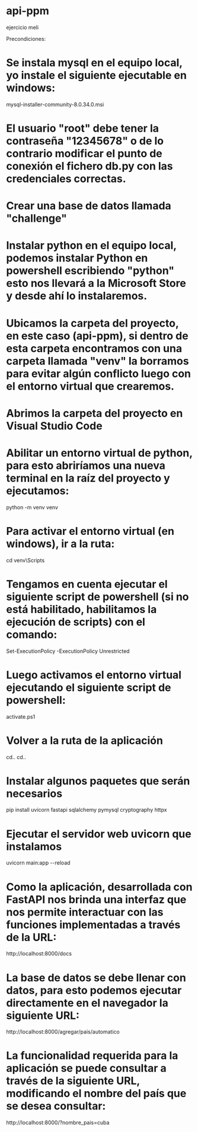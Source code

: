 # api-ppm
 ejercicio meli

Precondiciones:
# Se instala mysql en el equipo local, yo instale el siguiente ejecutable en windows:
mysql-installer-community-8.0.34.0.msi
# El usuario "root" debe tener la contraseña "12345678" o de lo contrario modificar el punto de conexión el fichero db.py con las credenciales correctas.
# Crear una base de datos llamada "challenge"
# Instalar python en el equipo local, podemos instalar Python en powershell escribiendo "python" esto nos llevará a la Microsoft Store y desde ahí lo instalaremos.
# Ubicamos la carpeta del proyecto, en este caso (api-ppm), si dentro de esta carpeta encontramos con una carpeta llamada "venv" la borramos para evitar algún conflicto luego con el entorno virtual que crearemos.
# Abrimos la carpeta del proyecto en Visual Studio Code
# Abilitar un entorno virtual de python, para esto abriríamos una nueva terminal en la raíz del proyecto y ejecutamos:
python -m venv venv
# Para activar el entorno virtual (en windows), ir a la ruta:
cd venv\Scripts
# Tengamos en cuenta ejecutar el siguiente script de powershell (si no está habilitado, habilitamos la ejecución de scripts) con el comando: 
Set-ExecutionPolicy -ExecutionPolicy Unrestricted
# Luego activamos el entorno virtual ejecutando el siguiente script de powershell:
activate.ps1
# Volver a la ruta de la aplicación
cd..
cd..
# Instalar algunos paquetes que serán necesarios
pip install uvicorn fastapi sqlalchemy pymysql cryptography httpx
# Ejecutar el servidor web uvicorn que instalamos
uvicorn main:app --reload


# Como la aplicación, desarrollada con FastAPI nos brinda una interfaz que nos permite interactuar con las funciones implementadas a través de la URL:
http://localhost:8000/docs
# La base de datos se debe llenar con datos, para esto podemos ejecutar directamente en el navegador la siguiente URL:
http://localhost:8000/agregar/pais/automatico
# La funcionalidad requerida para la aplicación se puede consultar a través de la siguiente URL, modificando el nombre del país que se desea consultar:
http://localhost:8000/?nombre_pais=cuba